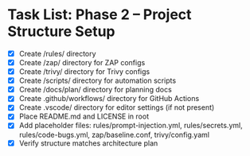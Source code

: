 # Task List: Phase 2 – Project Structure Setup

- [x] Create /rules/ directory
- [x] Create /zap/ directory for ZAP configs
- [x] Create /trivy/ directory for Trivy configs
- [x] Create /scripts/ directory for automation scripts
- [x] Create /docs/plan/ directory for planning docs
- [x] Create .github/workflows/ directory for GitHub Actions
- [x] Create .vscode/ directory for editor settings (if not present)
- [x] Place README.md and LICENSE in root
- [x] Add placeholder files: rules/prompt-injection.yml, rules/secrets.yml, rules/code-bugs.yml, zap/baseline.conf, trivy/config.yaml
- [x] Verify structure matches architecture plan
